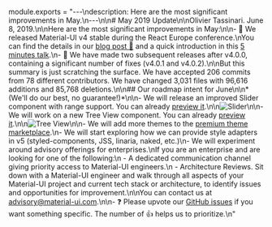 module.exports = "---\ndescription: Here are the most significant improvements in May.\n---\n\n# May 2019 Update\n\nOlivier Tassinari. June 8, 2019.\n\nHere are the most significant improvements in May:\n\n- 🎉 We released Material-UI v4 stable during the React Europe conference.\nYou can find the details in our [blog post 📝](https://medium.com/material-ui/material-ui-v4-is-out-4b7587d1e701) and a quick introduction in this [5 minutes talk](https://www.youtube.com/watch?v=m54_CPfbWow).\n- 🐛 We have made two subsequent releases after v4.0.0, containing a significant number of fixes (v4.0.1 and v4.0.2).\n\nBut this summary is just scratching the surface. We have accepted 206 commits from 78 different contributors. We have changed 3,031 files with 96,616 additions and 85,768 deletions.\n\n## Our roadmap intent for June\n\n*(We'll do our best, no guarantee!)*\n\n- We will release an improved Slider component with range support. You can already [preview it](https://deploy-preview-15703--material-ui.netlify.com/components/slider/).\n\n![Slider](/static/blog/may-2019-update/slider.png)\n\n- We will work on a new Tree View component. You can already [preview it](https://deploy-preview-14827--material-ui.netlify.com/components/tree-view/).\n\n![Tree View](/static/blog/may-2019-update/tree-view.png)\n\n- We will add more themes to the [premium theme marketplace](https://material-ui.com/store/).\n- We will start exploring how we can provide style adapters in v5 (styled-components, JSS, linaria, naked, etc.)\n- We will experiment around advisory offerings for enterprises.\nIf you are an enterprise and are looking for one of the following:\n  - A dedicated communication channel giving priority access to Material-UI engineers.\n  - Architecture Reviews. Sit down with a Material-UI engineer and walk through all aspects of your Material-UI project and current tech stack or architecture, to identify issues and opportunities for improvement.\n\nYou can contact us at advisory@material-ui.com.\n\n- ❓ Please upvote our [GitHub issues](https://github.com/Foso/material-ui/issues) if you want something specific. The number of 👍 helps us to prioritize.\n"